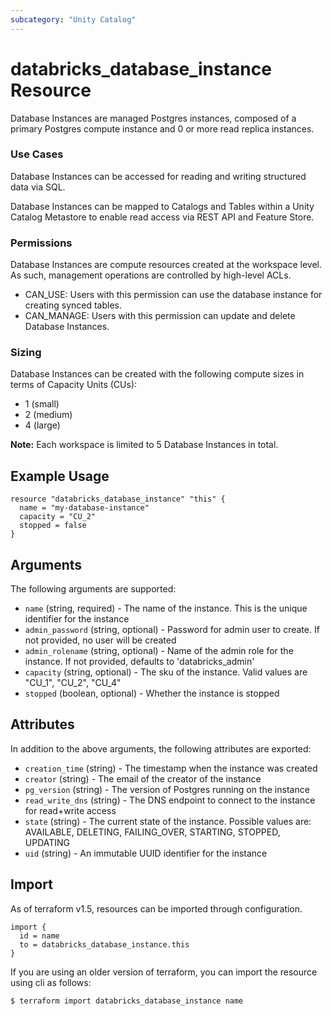 ```yaml
---
subcategory: "Unity Catalog"
---
```

# databricks_database_instance Resource
Database Instances are managed Postgres instances, composed of a primary Postgres compute instance and 0 or more read replica instances. 

### Use Cases

Database Instances can be accessed for reading and writing structured data via SQL. 

Database Instances can be mapped to Catalogs and Tables within a Unity Catalog Metastore to enable read access via REST API and Feature Store.

### Permissions

Database Instances are compute resources created at the workspace level. As such, management operations are controlled by high-level ACLs.

* CAN_USE: Users with this permission can use the database instance for creating synced tables.
* CAN_MANAGE: Users with this permission can update and delete Database Instances.

### Sizing

Database Instances can be created with the following compute sizes in terms of Capacity Units (CUs):

* 1 (small)
* 2 (medium)
* 4 (large)

**Note:** Each workspace is limited to 5 Database Instances in total.


## Example Usage
```hcl
resource "databricks_database_instance" "this" {
  name = "my-database-instance"
  capacity = "CU_2"
  stopped = false
}
```


## Arguments
The following arguments are supported:
* `name` (string, required) - The name of the instance. This is the unique identifier for the instance
* `admin_password` (string, optional) - Password for admin user to create. If not provided, no user will be created
* `admin_rolename` (string, optional) - Name of the admin role for the instance. If not provided, defaults to 'databricks_admin'
* `capacity` (string, optional) - The sku of the instance. Valid values are "CU_1", "CU_2", "CU_4"
* `stopped` (boolean, optional) - Whether the instance is stopped

## Attributes
In addition to the above arguments, the following attributes are exported:
* `creation_time` (string) - The timestamp when the instance was created
* `creator` (string) - The email of the creator of the instance
* `pg_version` (string) - The version of Postgres running on the instance
* `read_write_dns` (string) - The DNS endpoint to connect to the instance for read+write access
* `state` (string) - The current state of the instance. Possible values are: AVAILABLE, DELETING, FAILING_OVER, STARTING, STOPPED, UPDATING
* `uid` (string) - An immutable UUID identifier for the instance

## Import
As of terraform v1.5, resources can be imported through configuration.
```hcl
import {
  id = name
  to = databricks_database_instance.this
}
```

If you are using an older version of terraform, you can import the resource using cli as follows:
```sh
$ terraform import databricks_database_instance name
```